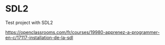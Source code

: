 # SDL2
Test project with SDL2

https://openclassrooms.com/fr/courses/19980-apprenez-a-programmer-en-c/17117-installation-de-la-sdl

